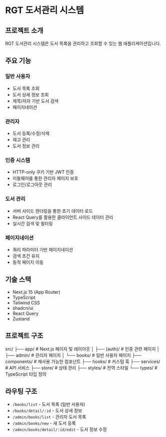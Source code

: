 # RGT 도서관리 시스템

## 프로젝트 소개

RGT 도서관리 시스템은 도서 목록을 관리하고 조회할 수 있는 웹 애플리케이션입니다.

## 주요 기능

### 일반 사용자

- 도서 목록 조회
- 도서 상세 정보 조회
- 제목/저자 기반 도서 검색
- 페이지네이션

### 관리자

- 도서 등록/수정/삭제
- 재고 관리
- 도서 정보 관리

### 인증 시스템

- HTTP-only 쿠키 기반 JWT 인증
- 미들웨어를 통한 관리자 페이지 보호
- 로그인/로그아웃 관리

### 도서 관리

- 서버 사이드 렌더링을 통한 초기 데이터 로드
- React Query를 활용한 클라이언트 사이드 데이터 관리
- 실시간 검색 및 필터링

### 페이지네이션

- 쿼리 파라미터 기반 페이지네이션
- 검색 조건 유지
- 동적 페이지 이동

## 기술 스택

- Next.js 15 (App Router)
- TypeScript
- Tailwind CSS
- shadcn/ui
- React Query
- Zustand

## 프로젝트 구조

src/
├── app/ # Next.js 페이지 및 레이아웃
│ ├── (auth)/ # 인증 관련 페이지
│ ├── admin/ # 관리자 페이지
│ └── books/ # 일반 사용자 페이지
├── components/ # 재사용 가능한 컴포넌트
├── hooks/ # 커스텀 훅
├── services/ # API 서비스
├── store/ # 상태 관리
├── styles/ # 전역 스타일
└── types/ # TypeScript 타입 정의

## 라우팅 구조

- `/books/list` - 도서 목록 (일반 사용자)
- `/books/detail/:id` - 도서 상세 정보
- `/admin/books/list` - 관리자 도서 목록
- `/admin/books/new` - 새 도서 등록
- `/admin/books/detail/:id/edit` - 도서 정보 수정
